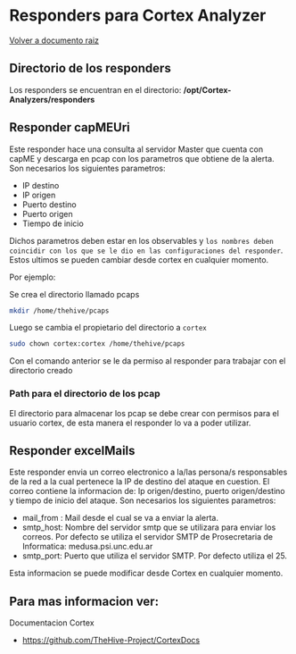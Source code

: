 # Responders para Cortex Analyzer 

[Volver a documento raiz](https://gitlab.unc.edu.ar/csirt/csirt-docs/tree/master#csirt-docs)

## Directorio de los responders
Los responders se encuentran en el directorio:
**/opt/Cortex-Analyzers/responders**

## Responder capMEUri
Este responder hace una consulta al servidor Master que cuenta con capME y descarga en pcap con los parametros que obtiene de la alerta.
Son necesarios los siguientes parametros:

- IP destino
- IP origen
- Puerto destino
- Puerto origen
- Tiempo de inicio

Dichos parametros deben estar en los observables y `los nombres deben coincidir con los que se le dio en las configuraciones del responder`.
Estos ultimos se pueden cambiar desde cortex en cualquier momento.

Por ejemplo:

Se crea el directorio llamado pcaps
```bash
mkdir /home/thehive/pcaps
```

Luego se cambia el propietario del directorio a `cortex`
```bash
sudo chown cortex:cortex /home/thehive/pcaps
```
Con el comando anterior se le da permiso al responder para trabajar con el directorio creado

### Path para el directorio de los pcap
El directorio para almacenar los pcap se debe crear con permisos para el usuario cortex, de esta manera el responder lo va a poder utilizar. 

## Responder excelMails
Este responder envia un correo electronico a la/las persona/s responsables de la red a la cual pertenece la IP de destino del ataque en cuestion.
El correo contiene la informacion de: Ip origen/destino, puerto origen/destino y tiempo de inicio del ataque.
Son necesarios los siguientes parametros:

- mail_from : Mail desde el cual se va a enviar la alerta.
- smtp_host: Nombre del servidor smtp que se utilizara para enviar los correos. Por defecto se utiliza el servidor SMTP de Prosecretaria de Informatica: medusa.psi.unc.edu.ar
- smtp_port: Puerto que utiliza el servidor SMTP. Por defecto utiliza el 25.

Esta informacion se puede modificar desde Cortex en cualquier momento.


Para mas informacion ver:
-------------------------
Documentacion Cortex 

- https://github.com/TheHive-Project/CortexDocs
